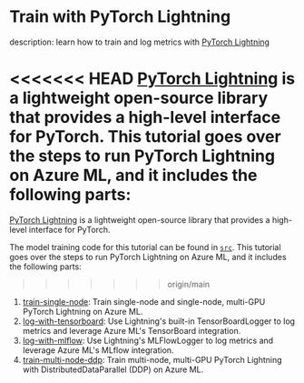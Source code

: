 # Train with PyTorch Lightning

description: learn how to train and log metrics with [PyTorch Lightning](https://github.com/PyTorchLightning/pytorch-lightning)

<<<<<<< HEAD
[PyTorch Lightning](https://github.com/PyTorchLightning/pytorch-lightning) is a lightweight open-source library that provides a high-level interface for PyTorch. This tutorial goes over the steps to run PyTorch Lightning on Azure ML, and it includes the following parts:
=======
[PyTorch Lightning](https://github.com/PyTorchLightning/pytorch-lightning) is a lightweight open-source library that provides a high-level interface for PyTorch.

The model training code for this tutorial can be found in [`src`](src). This tutorial goes over the steps to run PyTorch Lightning on Azure ML, and it includes the following parts:
>>>>>>> origin/main

1. [train-single-node](1.train-single-node.ipynb): Train single-node and single-node, multi-GPU PyTorch Lightning on Azure ML.
2. [log-with-tensorboard](2.log-with-tensorboard.ipynb): Use Lightning's built-in TensorBoardLogger to log metrics and leverage Azure ML's TensorBoard integration.
3. [log-with-mlflow](3.log-with-mlflow.ipynb): Use Lightning's MLFlowLogger to log metrics and leverage Azure ML's MLflow integration.
4. [train-multi-node-ddp](4.train-multi-node-ddp.ipynb): Train multi-node, multi-GPU PyTorch Lightning with DistributedDataParallel (DDP) on Azure ML.
